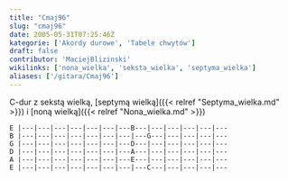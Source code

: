 ```yaml
---
title: "Cmaj96"
slug: "cmaj96"
date: 2005-05-31T07:25:46Z
kategorie: ['Akordy durowe', 'Tabele chwytów']
draft: false
contributor: 'MaciejBlizinski'
wikilinks: ['nona_wielka', 'seksta_wielka', 'septyma_wielka']
aliases: ['/gitara/Cmaj96']
---
```

C-dur z sekstą wielką<!-- link nie odnosił się do niczego: 'Cmaj96' ('content/Cmaj96.md') links to 'seksta_wielka' ('content/seksta_wielka.md') and that does not exist -->, [septymą
wielką]({{< relref "Septyma_wielka.md" >}}) i [noną
wielką]({{< relref "Nona_wielka.md" >}})


```
E |---|---|---|---|---|---|---B---|---|---|---|---|---
B |---|---|---|---|---|---|---|---G---|---|---|---|---
G |---|---|---|---|---|---|---D---|---|---|---|---|---
D |---|---|---|---|---|---|---A---|---|---|---|---|---
A |---|---|---|---|---|---|---E---|---|---|---|---|---
E |---|---|---|---|---|---|---|---C---|---|---|---|---
```



